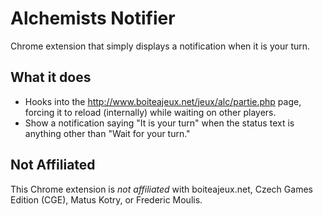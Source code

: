 Alchemists Notifier
===================

Chrome extension that simply displays a notification when it is your turn.

What it does
------------

 * Hooks into the http://www.boiteajeux.net/jeux/alc/partie.php page, forcing it to reload (internally) while waiting on other players.
 * Show a notification saying "It is your turn" when the status text is anything other than "Wait for your turn."

Not Affiliated
--------------

This Chrome extension is *not affiliated* with boiteajeux.net, Czech Games Edition (CGE), Matus Kotry, or Frederic Moulis.
